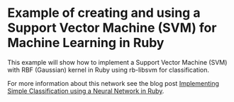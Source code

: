 # Example of creating and using a Support Vector Machine (SVM) for Machine Learning in Ruby
This example will show how to implement a Support Vector Machine (SVM) with RBF (Gaussian) kernel in Ruby using rb-libsvm for classification.

For more information about this network see the blog post [Implementing Simple Classification using a Neural Network in Ruby](http://www.practicalai.io/implementing-simple-classification-using-neural-network-in-rubyadasdlkalkdjaskdjlkad/).
